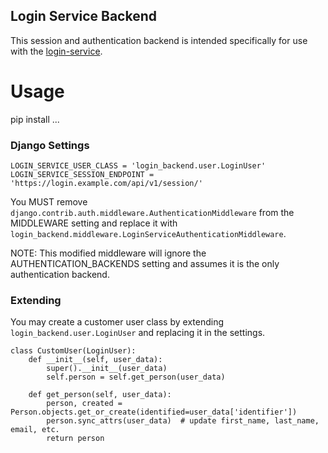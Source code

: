 Login Service Backend
---------------------

This session and authentication backend is intended specifically for use with the
[login-service](https://github.com/SummitESP/login-service).

Usage
=====

pip install ...

### Django Settings

    LOGIN_SERVICE_USER_CLASS = 'login_backend.user.LoginUser'
    LOGIN_SERVICE_SESSION_ENDPOINT = 'https://login.example.com/api/v1/session/'

You MUST remove `django.contrib.auth.middleware.AuthenticationMiddleware` from the MIDDLEWARE
setting and replace it with `login_backend.middleware.LoginServiceAuthenticationMiddleware`.

NOTE: This modified middleware will ignore the AUTHENTICATION_BACKENDS setting and assumes it 
is the only authentication backend.


### Extending

You may create a customer user class by extending `login_backend.user.LoginUser` and replacing it
in the settings. 

    class CustomUser(LoginUser):
        def __init__(self, user_data):
            super().__init__(user_data)
            self.person = self.get_person(user_data)

        def get_person(self, user_data):
            person, created = Person.objects.get_or_create(identified=user_data['identifier'])
            person.sync_attrs(user_data)  # update first_name, last_name, email, etc.
            return person
